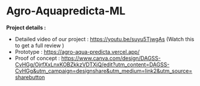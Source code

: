 # Agro-Aquapredicta-ML

<strong>Project details :  </strong>

- Detailed video of our project : https://youtu.be/suyu5TjwgAs (Watch this to get a full review )
- Prototype : https://agro-aqua-predicta.vercel.app/
- Proof of concept : https://www.canva.com/design/DAGSS-CvHGg/OjrfXxLnxKOBZkkzVDTXjQ/edit?utm_content=DAGSS-CvHGg&utm_campaign=designshare&utm_medium=link2&utm_source=sharebutton

